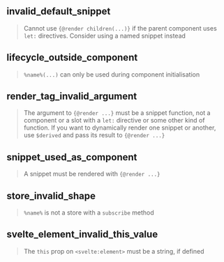 ## invalid_default_snippet

> Cannot use `{@render children(...)}` if the parent component uses `let:` directives. Consider using a named snippet instead

## lifecycle_outside_component

> `%name%(...)` can only be used during component initialisation

## render_tag_invalid_argument

> The argument to `{@render ...}` must be a snippet function, not a component or a slot with a `let:` directive or some other kind of function. If you want to dynamically render one snippet or another, use `$derived` and pass its result to `{@render ...}`

## snippet_used_as_component

> A snippet must be rendered with `{@render ...}`

## store_invalid_shape

> `%name%` is not a store with a `subscribe` method

## svelte_element_invalid_this_value

> The `this` prop on `<svelte:element>` must be a string, if defined
